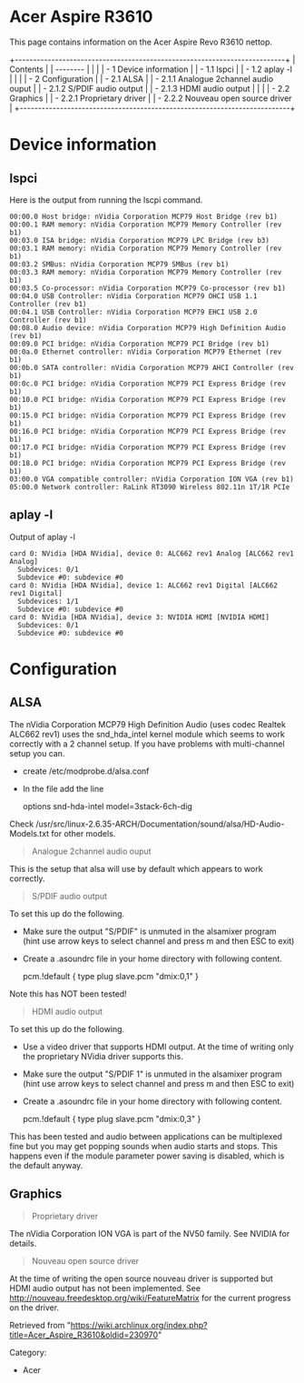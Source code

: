 Acer Aspire R3610
=================

  
 This page contains information on the Acer Aspire Revo R3610 nettop.

+--------------------------------------------------------------------------+
| Contents                                                                 |
| --------                                                                 |
|                                                                          |
| -   1 Device information                                                 |
|     -   1.1 lspci                                                        |
|     -   1.2 aplay -l                                                     |
|                                                                          |
| -   2 Configuration                                                      |
|     -   2.1 ALSA                                                         |
|         -   2.1.1 Analogue 2channel audio ouput                          |
|         -   2.1.2 S/PDIF audio output                                    |
|         -   2.1.3 HDMI audio output                                      |
|                                                                          |
|     -   2.2 Graphics                                                     |
|         -   2.2.1 Proprietary driver                                     |
|         -   2.2.2 Nouveau open source driver                             |
+--------------------------------------------------------------------------+

Device information
==================

lspci
-----

Here is the output from running the lscpi command.

    00:00.0 Host bridge: nVidia Corporation MCP79 Host Bridge (rev b1)
    00:00.1 RAM memory: nVidia Corporation MCP79 Memory Controller (rev b1)
    00:03.0 ISA bridge: nVidia Corporation MCP79 LPC Bridge (rev b3)
    00:03.1 RAM memory: nVidia Corporation MCP79 Memory Controller (rev b1)
    00:03.2 SMBus: nVidia Corporation MCP79 SMBus (rev b1)
    00:03.3 RAM memory: nVidia Corporation MCP79 Memory Controller (rev b1)
    00:03.5 Co-processor: nVidia Corporation MCP79 Co-processor (rev b1)
    00:04.0 USB Controller: nVidia Corporation MCP79 OHCI USB 1.1 Controller (rev b1)
    00:04.1 USB Controller: nVidia Corporation MCP79 EHCI USB 2.0 Controller (rev b1)
    00:08.0 Audio device: nVidia Corporation MCP79 High Definition Audio (rev b1)
    00:09.0 PCI bridge: nVidia Corporation MCP79 PCI Bridge (rev b1)
    00:0a.0 Ethernet controller: nVidia Corporation MCP79 Ethernet (rev b1)
    00:0b.0 SATA controller: nVidia Corporation MCP79 AHCI Controller (rev b1)
    00:0c.0 PCI bridge: nVidia Corporation MCP79 PCI Express Bridge (rev b1)
    00:10.0 PCI bridge: nVidia Corporation MCP79 PCI Express Bridge (rev b1)
    00:15.0 PCI bridge: nVidia Corporation MCP79 PCI Express Bridge (rev b1)
    00:16.0 PCI bridge: nVidia Corporation MCP79 PCI Express Bridge (rev b1)
    00:17.0 PCI bridge: nVidia Corporation MCP79 PCI Express Bridge (rev b1)
    00:18.0 PCI bridge: nVidia Corporation MCP79 PCI Express Bridge (rev b1)
    03:00.0 VGA compatible controller: nVidia Corporation ION VGA (rev b1)
    05:00.0 Network controller: RaLink RT3090 Wireless 802.11n 1T/1R PCIe

  

aplay -l
--------

Output of aplay -l

    card 0: NVidia [HDA NVidia], device 0: ALC662 rev1 Analog [ALC662 rev1 Analog]
      Subdevices: 0/1
      Subdevice #0: subdevice #0
    card 0: NVidia [HDA NVidia], device 1: ALC662 rev1 Digital [ALC662 rev1 Digital]
      Subdevices: 1/1
      Subdevice #0: subdevice #0
    card 0: NVidia [HDA NVidia], device 3: NVIDIA HDMI [NVIDIA HDMI]
      Subdevices: 0/1
      Subdevice #0: subdevice #0

Configuration
=============

ALSA
----

The nVidia Corporation MCP79 High Definition Audio (uses codec Realtek
ALC662 rev1) uses the snd_hda_intel kernel module which seems to work
correctly with a 2 channel setup. If you have problems with
multi-channel setup you can.

-   create /etc/modprobe.d/alsa.conf
-   In the file add the line

    options snd-hda-intel model=3stack-6ch-dig 

Check
/usr/src/linux-2.6.35-ARCH/Documentation/sound/alsa/HD-Audio-Models.txt
for other models.

> Analogue 2channel audio ouput

This is the setup that alsa will use by default which appears to work
correctly.

> S/PDIF audio output

To set this up do the following.

-   Make sure the output "S/PDIF" is unmuted in the alsamixer program
    (hint use arrow keys to select channel and press m and then ESC to
    exit)
-   Create a .asoundrc file in your home directory with following
    content.

    pcm.!default {
      type plug
      slave.pcm "dmix:0,1"
    }

Note this has NOT been tested!

> HDMI audio output

To set this up do the following.

-   Use a video driver that supports HDMI output. At the time of writing
    only the proprietary NVidia driver supports this.
-   Make sure the output "S/PDIF 1" is unmuted in the alsamixer program
    (hint use arrow keys to select channel and press m and then ESC to
    exit)
-   Create a .asoundrc file in your home directory with following
    content.

    pcm.!default {
      type plug
      slave.pcm "dmix:0,3"
    }

This has been tested and audio between applications can be multiplexed
fine but you may get popping sounds when audio starts and stops. This
happens even if the module parameter power saving is disabled, which is
the default anyway.

Graphics
--------

> Proprietary driver

The nVidia Corporation ION VGA is part of the NV50 family. See NVIDIA
for details.

> Nouveau open source driver

At the time of writing the open source nouveau driver is supported but
HDMI audio output has not been implemented. See
http://nouveau.freedesktop.org/wiki/FeatureMatrix for the current
progress on the driver.

Retrieved from
"https://wiki.archlinux.org/index.php?title=Acer_Aspire_R3610&oldid=230970"

Category:

-   Acer
